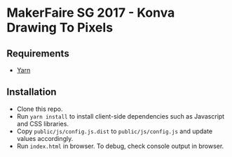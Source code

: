 # MakerFaire SG 2017 - Konva Drawing To Pixels

## Requirements
- [Yarn](https://yarnpkg.com/)

## Installation
- Clone this repo.
- Run `yarn install` to install client-side dependencies such as Javascript and CSS libraries.
- Copy `public/js/config.js.dist` to `public/js/config.js` and update values accordingly.
- Run `index.html` in browser. To debug, check console output in browser.

